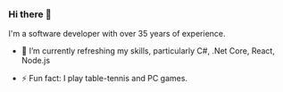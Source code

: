 ### Hi there 👋
I'm a software developer with over 35 years of experience.
- 🌱 I’m currently refreshing my skills, particularly C#, .Net Core, React, Node.js

- ⚡ Fun fact: I play table-tennis and PC games.
